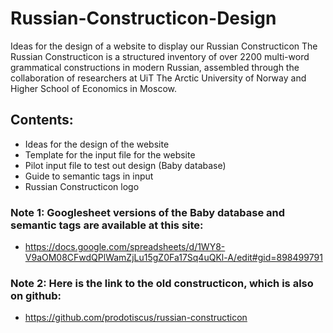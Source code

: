 # Russian-Constructicon-Design
Ideas for the design of a website to display our Russian Constructicon
The Russian Constructicon is a structured inventory of over 2200 multi-word 
grammatical constructions in modern Russian, assembled through the 
collaboration of researchers at UiT The Arctic University of Norway and 
Higher School of Economics in Moscow.
## Contents:
- Ideas for the design of the website
- Template for the input file for the website
- Pilot input file to test out design (Baby database)
- Guide to semantic tags in input
- Russian Constructicon logo
### Note 1: Googlesheet versions of the Baby database and semantic tags are available at this site:
- https://docs.google.com/spreadsheets/d/1WY8-V9aOM08CFwdQPlWamZjLu15gZ0Fa17Sq4uQKl-A/edit#gid=898499791
### Note 2: Here is the link to the old constructicon, which is also on github:
- https://github.com/prodotiscus/russian-constructicon
